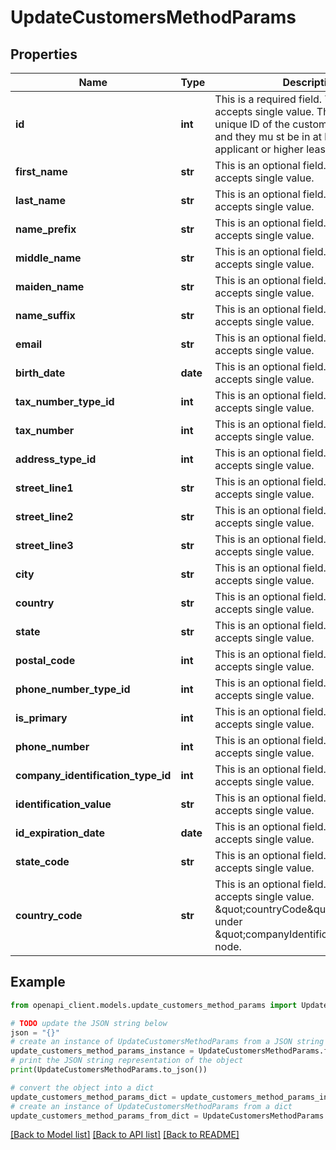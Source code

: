 # UpdateCustomersMethodParams


## Properties

Name | Type | Description | Notes
------------ | ------------- | ------------- | -------------
**id** | **int** | This is a required field. This field accepts single value. This should be the unique ID of the customer to be updated and they mu st be in at least an applicant or higher lease status. | 
**first_name** | **str** | This is an optional field. This field accepts single value. | [optional] 
**last_name** | **str** | This is an optional field. This field accepts single value. | [optional] 
**name_prefix** | **str** | This is an optional field. This field accepts single value. | [optional] 
**middle_name** | **str** | This is an optional field. This field accepts single value. | [optional] 
**maiden_name** | **str** | This is an optional field. This field accepts single value. | [optional] 
**name_suffix** | **str** | This is an optional field. This field accepts single value. | [optional] 
**email** | **str** | This is an optional field. This field accepts single value. | [optional] 
**birth_date** | **date** | This is an optional field. This field accepts single value. | [optional] 
**tax_number_type_id** | **int** | This is an optional field. This field accepts single value. | [optional] 
**tax_number** | **int** | This is an optional field. This field accepts single value. | [optional] 
**address_type_id** | **int** | This is an optional field. This field accepts single value. | [optional] 
**street_line1** | **str** | This is an optional field. This field accepts single value. | [optional] 
**street_line2** | **str** | This is an optional field. This field accepts single value. | [optional] 
**street_line3** | **str** | This is an optional field. This field accepts single value. | [optional] 
**city** | **str** | This is an optional field. This field accepts single value. | [optional] 
**country** | **str** | This is an optional field. This field accepts single value. | [optional] 
**state** | **str** | This is an optional field. This field accepts single value. | [optional] 
**postal_code** | **int** | This is an optional field. This field accepts single value. | [optional] 
**phone_number_type_id** | **int** | This is an optional field. This field accepts single value. | [optional] 
**is_primary** | **int** | This is an optional field. This field accepts single value. | [optional] 
**phone_number** | **int** | This is an optional field. This field accepts single value. | [optional] 
**company_identification_type_id** | **int** | This is an optional field. This field accepts single value. | [optional] 
**identification_value** | **str** | This is an optional field. This field accepts single value. | [optional] 
**id_expiration_date** | **date** | This is an optional field. This field accepts single value. | [optional] 
**state_code** | **str** | This is an optional field. This field accepts single value. | [optional] 
**country_code** | **str** | This is an optional field. This field accepts single value. \&quot;countryCode\&quot; is accepted under \&quot;companyIdentificationValue\&quot; node. | [optional] 

## Example

```python
from openapi_client.models.update_customers_method_params import UpdateCustomersMethodParams

# TODO update the JSON string below
json = "{}"
# create an instance of UpdateCustomersMethodParams from a JSON string
update_customers_method_params_instance = UpdateCustomersMethodParams.from_json(json)
# print the JSON string representation of the object
print(UpdateCustomersMethodParams.to_json())

# convert the object into a dict
update_customers_method_params_dict = update_customers_method_params_instance.to_dict()
# create an instance of UpdateCustomersMethodParams from a dict
update_customers_method_params_from_dict = UpdateCustomersMethodParams.from_dict(update_customers_method_params_dict)
```
[[Back to Model list]](../README.md#documentation-for-models) [[Back to API list]](../README.md#documentation-for-api-endpoints) [[Back to README]](../README.md)


